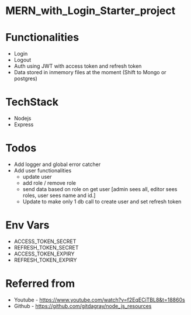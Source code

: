 # MERN_with_Login_Starter_project

# Functionalities
- Login
- Logout
- Auth using JWT with access token and refresh token
- Data stored in inmemory files at the moment (Shift to Mongo or postgres)

# TechStack
- Nodejs
- Express

# Todos
- Add logger and global error catcher
- Add user functionalities
    - update user
    - add role / remove role
    - send data based on role on get user [admin sees all, editor sees roles, user sees name and id.]
    - Update to make only 1 db call to create user and set refresh token

# Env Vars
- ACCESS_TOKEN_SECRET
- REFRESH_TOKEN_SECRET
- ACCESS_TOKEN_EXPIRY
- REFRESH_TOKEN_EXPIRY

# Referred from 
- Youtube - https://www.youtube.com/watch?v=f2EqECiTBL8&t=18860s
- Github - https://github.com/gitdagray/node_js_resources